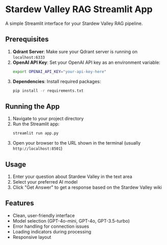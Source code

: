 # Stardew Valley RAG Streamlit App

A simple Streamlit interface for your Stardew Valley RAG pipeline.

## Prerequisites

1. **Qdrant Server**: Make sure your Qdrant server is running on `localhost:6333`
2. **OpenAI API Key**: Set your OpenAI API key as an environment variable:
   ```bash
   export OPENAI_API_KEY="your-api-key-here"
   ```
3. **Dependencies**: Install required packages:
   ```bash
   pip install -r requirements.txt
   ```

## Running the App

1. Navigate to your project directory
2. Run the Streamlit app:
   ```bash
   streamlit run app.py
   ```
3. Open your browser to the URL shown in the terminal (usually `http://localhost:8501`)

## Usage

1. Enter your question about Stardew Valley in the text area
2. Select your preferred AI model
3. Click "Get Answer" to get a response based on the Stardew Valley wiki

## Features

- Clean, user-friendly interface
- Model selection (GPT-4o-mini, GPT-4o, GPT-3.5-turbo)
- Error handling for connection issues
- Loading indicators during processing
- Responsive layout
